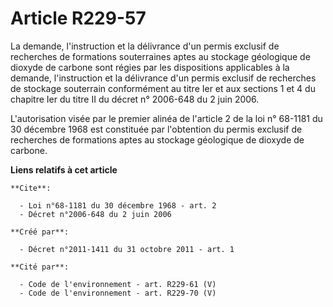 # Article R229-57

La demande, l'instruction et la délivrance d'un permis exclusif de recherches de formations souterraines aptes au stockage
géologique de dioxyde de carbone sont régies par les dispositions applicables à la demande, l'instruction et la délivrance
d'un permis exclusif de recherches de stockage souterrain conformément au titre Ier et aux sections 1 et 4 du chapitre Ier du
titre II du décret n° 2006-648 du 2 juin 2006.

L'autorisation visée par le premier alinéa de l'article 2 de la loi n° 68-1181 du 30 décembre 1968 est constituée par
l'obtention du permis exclusif de recherches de formations aptes au stockage géologique de dioxyde de carbone.

**Liens relatifs à cet article**

	**Cite**:

	  - Loi n°68-1181 du 30 décembre 1968 - art. 2
	  - Décret n°2006-648 du 2 juin 2006

	**Créé par**:

	  - Décret n°2011-1411 du 31 octobre 2011 - art. 1

	**Cité par**:

	  - Code de l'environnement - art. R229-61 (V)
	  - Code de l'environnement - art. R229-70 (V)
